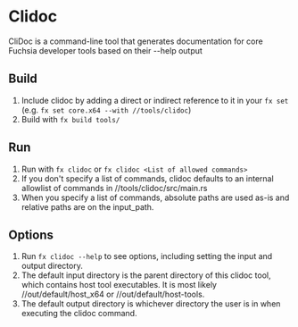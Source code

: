 # Clidoc

CliDoc is a command-line tool that generates documentation for core Fuchsia developer tools based on their --help output

## Build

1. Include clidoc by adding a direct or indirect reference to it in your `fx set` (e.g. `fx set core.x64 --with //tools/clidoc`)
1. Build with `fx build tools/`

## Run

1. Run with `fx clidoc` or `fx clidoc <List of allowed commands>`
1. If you don't specify a list of commands, clidoc defaults to an internal allowlist of commands in //tools/clidoc/src/main.rs
1. When you specify a list of commands, absolute paths are used as-is and relative paths are on the input_path.

## Options

1. Run `fx clidoc --help` to see options, including setting the input and output directory.
1. The default input directory is the parent directory of this clidoc tool, which contains host tool executables. It is most likely //out/default/host_x64 or //out/default/host-tools.
1. The default output directory is whichever directory the user is in when executing the clidoc command.